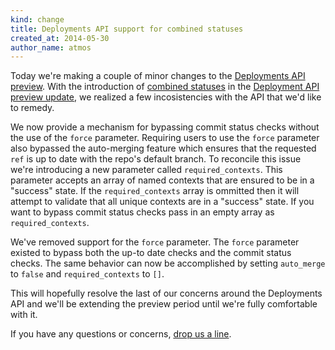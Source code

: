 ```yaml
---
kind: change
title: Deployments API support for combined statuses
created_at: 2014-05-30
author_name: atmos
---
```


Today we're making a couple of minor changes to the [Deployments API preview][2]. With the introduction of [combined statuses][4] in the [Deployment API preview update][3], we realized a few incosistencies with the API that we'd like to remedy.

We now provide a mechanism for bypassing commit status checks without the use of the `force` parameter. Requiring users to use the `force` parameter also bypassed the auto-merging feature which ensures that the requested `ref` is up to date with the repo's default branch. To reconcile this issue we're introducing a new parameter called `required_contexts`. This parameter accepts an array of named contexts that are ensured to be in a "success" state. If the `required_contexts` array is ommitted then it will attempt to validate that all unique contexts are in a "success" state. If you want to bypass commit status checks pass in an empty array as `required_contexts`.

We've removed support for the `force` parameter. The `force` parameter existed to bypass both the up-to date checks and the commit status checks. The same behavior can now be accomplished by setting `auto_merge` to `false` and `required_contexts` to `[]`.

This will hopefully resolve the last of our concerns around the Deployments API and we'll be extending the preview period until we're fully comfortable with it.

If you have any questions or concerns, [drop us a line][1].

[1]: https://github.com/contact?form[subject]=Deployments+API
[2]: https://developer.github.com/changes/2014-01-09-preview-the-new-deployments-api/
[3]: https://developer.github.com/changes/2014-04-10-deployment-api-preview-extension/
[4]: https://developer.github.com/changes/2014-03-27-combined-status-api/
